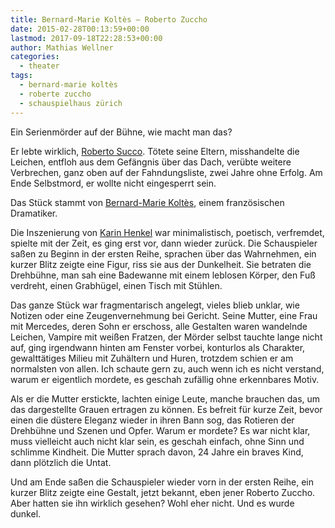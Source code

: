 ```yaml
---
title: Bernard-Marie Koltès – Roberto Zuccho
date: 2015-02-28T00:13:59+00:00
lastmod: 2017-09-18T22:28:53+00:00
author: Mathias Wellner
categories:
  - theater
tags:
  - bernard-marie koltès
  - roberte zuccho
  - schauspielhaus zürich  
---
```

Ein Serienmörder auf der Bühne, wie macht man das? 

Er lebte wirklich, [Roberto Succo](https://de.wikipedia.org/wiki/Roberto_Succo). Tötete seine Eltern, misshandelte die Leichen, entfloh aus dem Gefängnis über das Dach, verübte weitere Verbrechen, ganz oben auf der Fahndungsliste, zwei Jahre ohne Erfolg. Am Ende Selbstmord, er wollte nicht eingesperrt sein. 

Das Stück stammt von <a href="https://de.wikipedia.org/wiki/Bernard-Marie_Kolt%C3%A8s" title="Bernard-Marie Koltès" target="_blank">Bernard-Marie Koltès</a>, einem französischen Dramatiker. 

Die Inszenierung von <a href="http://schauspielhaus.ch/ensemble/regie-team/regie/61-karin-henkel" title="Karin Henkel" target="_blank">Karin Henkel</a> war minimalistisch, poetisch, verfremdet, spielte mit der Zeit, es ging erst vor, dann wieder zurück. Die Schauspieler saßen zu Beginn in der ersten Reihe, sprachen über das Wahrnehmen, ein kurzer Blitz zeigte eine Figur, riss sie aus der Dunkelheit. Sie betraten die Drehbühne, man sah eine Badewanne mit einem leblosen Körper, den Fuß verdreht, einen Grabhügel, einen Tisch mit Stühlen. 

Das ganze Stück war fragmentarisch angelegt, vieles blieb unklar, wie Notizen oder eine Zeugenvernehmung bei Gericht. Seine Mutter, eine Frau mit Mercedes, deren Sohn er erschoss, alle Gestalten waren wandelnde Leichen, Vampire mit weißen Fratzen, der Mörder selbst tauchte lange nicht auf, ging irgendwann hinten am Fenster vorbei, konturlos als Charakter, gewalttätiges Milieu mit Zuhältern und Huren, trotzdem schien er am normalsten von allen. Ich schaute gern zu, auch wenn ich es nicht verstand, warum er eigentlich mordete, es geschah zufällig ohne erkennbares Motiv. 

Als er die Mutter erstickte, lachten einige Leute, manche brauchen das, um das dargestellte Grauen ertragen zu können. Es befreit für kurze Zeit, bevor einen die düstere Eleganz wieder in ihren Bann sog, das Rotieren der Drehbühne und Szenen und Opfer. Warum er mordete? Es war nicht klar, muss vielleicht auch nicht klar sein, es geschah einfach, ohne Sinn und schlimme Kindheit. Die Mutter sprach davon, 24 Jahre ein braves Kind, dann plötzlich die Untat. 

Und am Ende saßen die Schauspieler wieder vorn in der ersten Reihe, ein kurzer Blitz zeigte eine Gestalt, jetzt bekannt, eben jener Roberto Zuccho. Aber hatten sie ihn wirklich gesehen? Wohl eher nicht. Und es wurde dunkel.